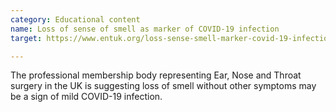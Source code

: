 ```yaml
---
category: Educational content
name: Loss of sense of smell as marker of COVID-19 infection
target: https://www.entuk.org/loss-sense-smell-marker-covid-19-infection

---
```


The professional membership body representing Ear, Nose and Throat surgery in the UK is suggesting loss of smell without other symptoms may be a sign of mild COVID-19 infection.